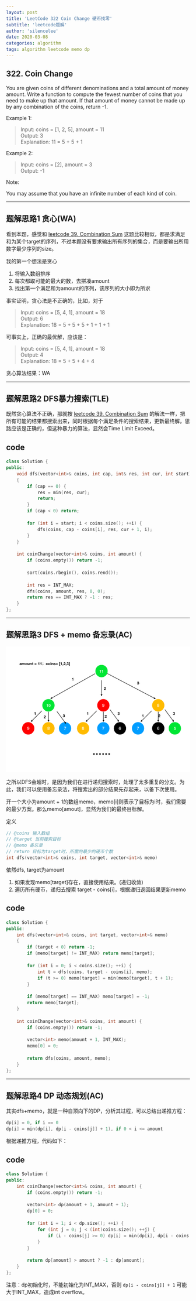 ```yaml
---
layout: post
title: 'LeetCode 322 Coin Change 硬币找零'
subtitle: 'leetcode题解'
author: 'silencelee'
date: 2020-03-08
categories: algorithm
tags: algorithm leetcode memo dp
---
```


## 322. Coin Change

You are given coins of different denominations and a total amount of money amount. Write a function to compute the fewest number of coins that you need to make up that amount. If that amount of money cannot be made up by any combination of the coins, return -1.

Example 1:

> Input: coins = [1, 2, 5], amount = 11  
Output: 3  
Explanation: 11 = 5 + 5 + 1

Example 2:

> Input: coins = [2], amount = 3  
Output: -1


Note:

You may assume that you have an infinite number of each kind of coin.

---

## 题解思路1 贪心(WA)

看到本题，感觉和 [leetcode 39. Combination Sum](https://leetcode.com/problems/combination-sum) 这题比较相似，都是求满足和为某个target的序列，不过本题没有要求输出所有序列的集合，而是要输出所用数字最少序列的size。

我的第一个想法是贪心

1. 将输入数组排序
2. 每次都取可能的最大的数，去拼凑amount
3. 找出第一个满足和为amount的序列，该序列的大小即为所求

事实证明，贪心法是不正确的，比如，对于

> Input: coins = [5, 4, 1], amount = 18  
Output:  6  
Explanation: 18 = 5 + 5 + 5 + 1 + 1 + 1

可事实上，正确的最优解，应该是：

> Input: coins = [5, 4, 1], amount = 18  
Output:  4  
Explanation: 18 = 5 + 5 + 4 + 4

贪心算法结果：WA

---

## 题解思路2 DFS暴力搜索(TLE)

既然贪心算法不正确，那就按 [leetcode 39. Combination Sum](https://leetcode.com/problems/combination-sum) 的解法一样，把所有可能的结果都搜索出来，同时根据每个满足条件的搜索结果，更新最终解，思路应该是正确的，但这种暴力的算法，显然会Time Limit Exceed。

## code
```cpp
class Solution {
public:
    void dfs(vector<int>& coins, int cap, int& res, int cur, int start)
    {
        if (cap == 0) {
            res = min(res, cur);
            return;
        }
        if (cap < 0) return;

        for (int i = start; i < coins.size(); ++i) {
            dfs(coins, cap - coins[i], res, cur + 1, i);
        }
    }

    int coinChange(vector<int>& coins, int amount) {
        if (coins.empty()) return -1;

        sort(coins.rbegin(), coins.rend());
        
        int res = INT_MAX;
        dfs(coins, amount, res, 0, 0);
        return res == INT_MAX ? -1 : res;
    }
};
```
---
## 题解思路3 DFS + memo 备忘录(AC)

![dfs](https://github.com/silencelee/silencelee.github.io/blob/master/img/leetcode/lc322memo.png?raw=true)

之所以DFS会超时，是因为我们在进行递归搜索时，处理了太多重复的分支。为此，我们可以使用备忘录法，将搜索出的部分结果先存起来，以备下次使用。

开一个大小为amount + 1的数组memo，memo[i]则表示了目标为i时，我们需要的最少方案。那么memo[amout]，显然为我们的最终目标解。

定义
```cpp
// @coins 输入数组
// @target 当前搜索目标
// @memo 备忘录
// return 目标为target时，所需的最少的硬币个数
int dfs(vector<int>& coins, int target, vector<int>& memo)
```

依然dfs, target为amount
1. 如果发现memo[target]存在，直接使用结果。(递归收敛)
2. 遍历所有硬币，递归去搜索 target - coins[i]，根据递归返回结果更新memo

## code
```cpp
class Solution {
public:
    int dfs(vector<int>& coins, int target, vector<int>& memo)
    {
        if (target < 0) return -1;
        if (memo[target] != INT_MAX) return memo[target];

        for (int i = 0; i < coins.size(); ++i) {
            int t = dfs(coins, target - coins[i], memo);
            if (t >= 0) memo[target] = min(memo[target], t + 1);
        }

        if (memo[target] == INT_MAX) memo[target] = -1;
        return memo[target];
    }

    int coinChange(vector<int>& coins, int amount) {
        if (coins.empty()) return -1;

        vector<int> memo(amount + 1, INT_MAX);
        memo[0] = 0;
        
        return dfs(coins, amount, memo);
    }
};
```

---

## 题解思路4 DP 动态规划(AC)

其实dfs+memo，就是一种自顶向下的DP，分析其过程，可以总结出递推方程：

```cpp
dp[i] = 0, if i == 0  
dp[i] = min(dp[i], dp[i - coins[j]] + 1), if 0 < i <= amount
```

根据递推方程，代码如下：

## code
```cpp
class Solution {
public:
    int coinChange(vector<int>& coins, int amount) {
        if (coins.empty()) return -1;

        vector<int> dp(amount + 1, amount + 1);
        dp[0] = 0;
        
        for (int i = 1; i < dp.size(); ++i) {
            for (int j = 0; j < (int)coins.size(); ++j) {
                if (i - coins[j] >= 0) dp[i] = min(dp[i], dp[i - coins[j]] + 1);
            }
        }

        return dp[amount] > amount ? -1 : dp[amount];
    }
};
```
注意：dp初始化时，不能初始化为INT_MAX，否则 ```dp[i - coins[j]] + 1``` 可能大于INT_MAX，造成int overflow。
